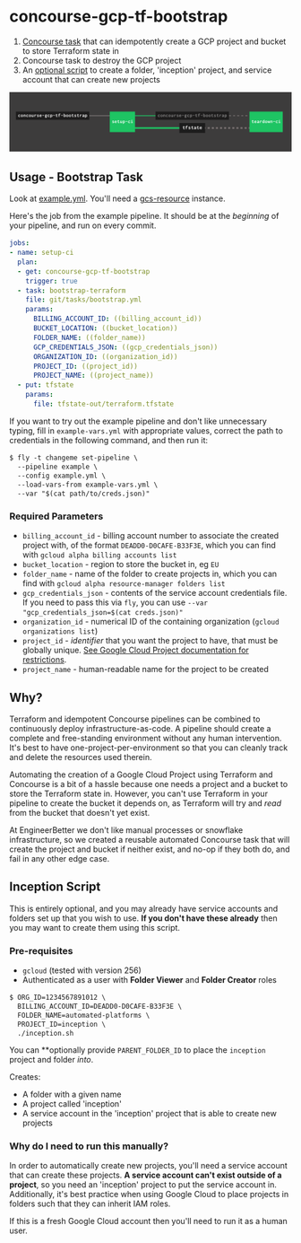 # concourse-gcp-tf-bootstrap

1. [Concourse task](#usage-bootstrap-task) that can idempotently create a GCP project and bucket to store Terraform state in
1. Concourse task to destroy the GCP project
1. An [optional script](#inception-script) to create a folder, 'inception' project, and service account that can create new projects

![Image of example pipeline](pipeline.png)

## Usage - Bootstrap Task

Look at [example.yml](example.yml). You'll need a [gcs-resource](https://github.com/frodenas/gcs-resource/) instance.

Here's the job from the example pipeline. It should be at the _beginning_ of your pipeline, and run on every commit.

```yaml
jobs:
- name: setup-ci
  plan:
  - get: concourse-gcp-tf-bootstrap
    trigger: true
  - task: bootstrap-terraform
    file: git/tasks/bootstrap.yml
    params:
      BILLING_ACCOUNT_ID: ((billing_account_id))
      BUCKET_LOCATION: ((bucket_location))
      FOLDER_NAME: ((folder_name))
      GCP_CREDENTIALS_JSON: ((gcp_credentials_json))
      ORGANIZATION_ID: ((organization_id))
      PROJECT_ID: ((project_id))
      PROJECT_NAME: ((project_name))
  - put: tfstate
    params:
      file: tfstate-out/terraform.tfstate
```

If you want to try out the example pipeline and don't like unnecessary typing, fill in `example-vars.yml` with appropriate values, correct the path to credentials in the following command, and then run it:

```terminal
$ fly -t changeme set-pipeline \
  --pipeline example \
  --config example.yml \
  --load-vars-from example-vars.yml \
  --var "$(cat path/to/creds.json)"
```

### Required Parameters

* `billing_account_id` - billing account number to associate the created project with, of the format `DEADD0-D0CAFE-B33F3E`, which you can find with `gcloud alpha billing accounts list`
* `bucket_location` - region to store the bucket in, eg `EU`
* `folder_name` - name of the folder to create projects in, which you can find with `gcloud alpha resource-manager folders list`
* `gcp_credentials_json` - contents of the service account credentials file. If you need to pass this via `fly`, you can use `--var "gcp_credentials_json=$(cat creds.json)"`
* `organization_id` - numerical ID of the containing organization (`gcloud organizations list`)
* `project_id` - _identifier_ that you want the project to have, that must be globally unique. [See Google Cloud Project documentation for restrictions](https://cloud.google.com/resource-manager/docs/creating-managing-projects#identifying_projects).
* `project_name` - human-readable name for the project to be created

## Why?

Terraform and idempotent Concourse pipelines can be combined to continuously deploy infrastructure-as-code. A pipeline should create a complete and free-standing environment without any human intervention. It's best to have one-project-per-environment so that you can cleanly track and delete the resources used therein.

Automating the creation of a Google Cloud Project using Terraform and Concourse is a bit of a hassle because one needs a project and a bucket to store the Terraform state in. However, you can't use Terraform in your pipeline to create the bucket it depends on, as Terraform will try and _read_ from the bucket that doesn't yet exist.

At EngineerBetter we don't like manual processes or snowflake infrastructure, so we created a reusable automated Concourse task that will create the project and bucket if neither exist, and no-op if they both do, and fail in any other edge case.

## Inception Script

This is entirely optional, and you may already have service accounts and folders set up that you wish to use. **If you don't have these already** then you may want to create them using this script.

### Pre-requisites

* `gcloud` (tested with version 256)
* Authenticated as a user with **Folder Viewer** and **Folder Creator** roles

```terminal
$ ORG_ID=1234567891012 \
  BILLING_ACCOUNT_ID=DEADD0-D0CAFE-B33F3E \
  FOLDER_NAME=automated-platforms \
  PROJECT_ID=inception \
  ./inception.sh
```

You can **optionally provide `PARENT_FOLDER_ID` to place the `inception` project and folder _into_.

Creates:

* A folder with a given name
* A project called 'inception'
* A service account in the 'inception' project that is able to create new projects

### Why do I need to run this manually?

In order to automatically create new projects, you'll need a service account that can create these projects. **A service account can't exist outside of a project**, so you need an 'inception' project to put the service account in. Additionally, it's best practice when using Google Cloud to place projects in folders such that they can inherit IAM roles.

If this is a fresh Google Cloud account then you'll need to run it as a human user.
